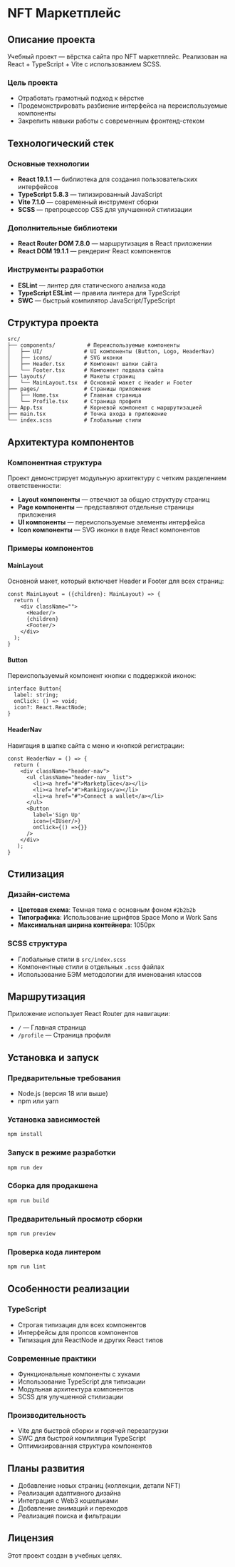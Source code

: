 # NFT Маркетплейс

## Описание проекта

Учебный проект — вёрстка сайта про NFT маркетплейс. Реализован на React + TypeScript + Vite с использованием SCSS.

### Цель проекта

- Отработать грамотный подход к вёрстке
- Продемонстрировать разбиение интерфейса на переиспользуемые компоненты
- Закрепить навыки работы с современным фронтенд-стеком

## Технологический стек

### Основные технологии
- **React 19.1.1** — библиотека для создания пользовательских интерфейсов
- **TypeScript 5.8.3** — типизированный JavaScript
- **Vite 7.1.0** — современный инструмент сборки
- **SCSS** — препроцессор CSS для улучшенной стилизации

### Дополнительные библиотеки
- **React Router DOM 7.8.0** — маршрутизация в React приложении
- **React DOM 19.1.1** — рендеринг React компонентов

### Инструменты разработки
- **ESLint** — линтер для статического анализа кода
- **TypeScript ESLint** — правила линтера для TypeScript
- **SWC** — быстрый компилятор JavaScript/TypeScript

## Структура проекта

```
src/
├── components/          # Переиспользуемые компоненты
│   ├── UI/             # UI компоненты (Button, Logo, HeaderNav)
│   ├── icons/          # SVG иконки
│   ├── Header.tsx      # Компонент шапки сайта
│   └── Footer.tsx      # Компонент подвала сайта
├── layouts/            # Макеты страниц
│   └── MainLayout.tsx  # Основной макет с Header и Footer
├── pages/              # Страницы приложения
│   ├── Home.tsx        # Главная страница
│   └── Profile.tsx     # Страница профиля
├── App.tsx             # Корневой компонент с маршрутизацией
├── main.tsx            # Точка входа в приложение
└── index.scss          # Глобальные стили
```

## Архитектура компонентов

### Компонентная структура
Проект демонстрирует модульную архитектуру с четким разделением ответственности:

- **Layout компоненты** — отвечают за общую структуру страниц
- **Page компоненты** — представляют отдельные страницы приложения
- **UI компоненты** — переиспользуемые элементы интерфейса
- **Icon компоненты** — SVG иконки в виде React компонентов

### Примеры компонентов

#### MainLayout
Основной макет, который включает Header и Footer для всех страниц:
```tsx
const MainLayout = ({children}: MainLayout) => {
  return ( 
    <div className="">
      <Header/>
      {children}
      <Footer/>
    </div>
  );
}
```

#### Button
Переиспользуемый компонент кнопки с поддержкой иконок:
```tsx
interface Button{
  label: string;
  onClick: () => void;
  icon?: React.ReactNode;
}
```

#### HeaderNav
Навигация в шапке сайта с меню и кнопкой регистрации:
```tsx
const HeaderNav = () => {
  return ( 
    <div className="header-nav">
      <ul className="header-nav__list">
        <li><a href="#">Marketplace</a></li>
        <li><a href="#">Rankings</a></li>
        <li><a href="#">Connect a wallet</a></li>
      </ul>
      <Button 
        label='Sign Up' 
        icon={<IUser/>}
        onClick={() =>{}}
      />
    </div>
   );
}
```

## Стилизация

### Дизайн-система
- **Цветовая схема**: Темная тема с основным фоном `#2b2b2b`
- **Типографика**: Использование шрифтов Space Mono и Work Sans
- **Максимальная ширина контейнера**: 1050px

### SCSS структура
- Глобальные стили в `src/index.scss`
- Компонентные стили в отдельных `.scss` файлах
- Использование БЭМ методологии для именования классов

## Маршрутизация

Приложение использует React Router для навигации:
- `/` — Главная страница
- `/profile` — Страница профиля

## Установка и запуск

### Предварительные требования
- Node.js (версия 18 или выше)
- npm или yarn

### Установка зависимостей
```bash
npm install
```

### Запуск в режиме разработки
```bash
npm run dev
```

### Сборка для продакшена
```bash
npm run build
```

### Предварительный просмотр сборки
```bash
npm run preview
```

### Проверка кода линтером
```bash
npm run lint
```

## Особенности реализации

### TypeScript
- Строгая типизация для всех компонентов
- Интерфейсы для пропсов компонентов
- Типизация для ReactNode и других React типов

### Современные практики
- Функциональные компоненты с хуками
- Использование TypeScript для типизации
- Модульная архитектура компонентов
- SCSS для улучшенной стилизации

### Производительность
- Vite для быстрой сборки и горячей перезагрузки
- SWC для быстрой компиляции TypeScript
- Оптимизированная структура компонентов

## Планы развития

- Добавление новых страниц (коллекции, детали NFT)
- Реализация адаптивного дизайна
- Интеграция с Web3 кошельками
- Добавление анимаций и переходов
- Реализация поиска и фильтрации

## Лицензия

Этот проект создан в учебных целях.
